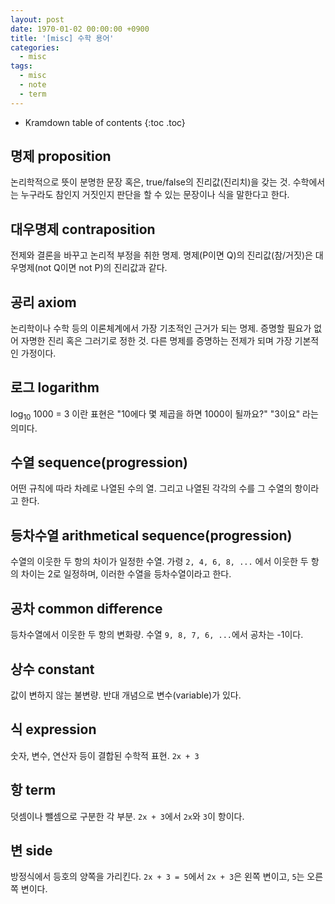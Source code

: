 ```yaml
---
layout: post
date: 1970-01-02 00:00:00 +0900
title: '[misc] 수학 용어'
categories:
  - misc
tags:
  - misc
  - note
  - term
---
```


* Kramdown table of contents
{:toc .toc}


## 명제 proposition

논리학적으로 뜻이 분명한 문장 혹은, true/false의 진리값(진리치)을 갖는 것. 수학에서는 누구라도 참인지 거짓인지 판단을 할 수 있는 문장이나 식을 말한다고 한다.


## 대우명제 contraposition

전제와 결론을 바꾸고 논리적 부정을 취한 명제. 명제(P이면 Q)의 진리값(참/거짓)은 대우명제(not Q이면 not P)의 진리값과 같다.


## 공리 axiom

논리학이나 수학 등의 이론체계에서 가장 기초적인 근거가 되는 명제. 증명할 필요가 없어 자명한 진리 혹은 그러기로 정한 것. 다른 명제를 증명하는 전제가 되며 가장 기본적인 가정이다.


## 로그 logarithm

log<sub>10</sub> 1000 = 3 이란 표현은 "10에다 몇 제곱을 하면 1000이 될까요?" "3이요" 라는 의미다.


## 수열 sequence(progression)

어떤 규칙에 따라 차례로 나열된 수의 열. 그리고 나열된 각각의 수를 그 수열의 항이라고 한다.


## 등차수열 arithmetical sequence(progression)

수열의 이웃한 두 항의 차이가 일정한 수열. 가령 `2, 4, 6, 8, ...` 에서 이웃한 두 항의 차이는 2로 일정하며, 이러한 수열을 등차수열이라고 한다.


## 공차 common difference

등차수열에서 이웃한 두 항의 변화량. 수열 `9, 8, 7, 6, ...`에서 공차는 -1이다.


## 상수 constant

값이 변하지 않는 불변량. 반대 개념으로 변수(variable)가 있다.


## 식 expression

숫자, 변수, 연산자 등이 결합된 수학적 표현. `2x + 3`


## 항 term

덧셈이나 뺄셈으로 구분한 각 부분. `2x + 3`에서 `2x`와 `3`이 항이다.


## 변 side

방정식에서 등호의 양쪽을 가리킨다. `2x + 3 = 5`에서 `2x + 3`은 왼쪽 변이고, `5`는 오른쪽 변이다.

